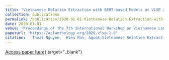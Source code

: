 ```yaml
---
title: "Vietnamese Relation Extraction with BERT-based Models at VLSP 2020"
collection: publications
permalink: /publication/2020-01-01-Vietnamese-Relation-Extraction-with-BERT-based-Models-at-VLSP-2020
date: 2020-01-01
venue: 'Proceedings of the 7th International Workshop on Vietnamese Language and Speech Processing (VLSP)'
paperurl: 'https://aclanthology.org/2020.vlsp-1.6'
citation: ' Thuat Nguyen,  Hieu Man, &quot;Vietnamese Relation Extraction with BERT-based Models at VLSP 2020.&quot; Proceedings of the 7th International Workshop on Vietnamese Language and Speech Processing (VLSP), 2020.'
---
```

[Access paper here](https://aclanthology.org/2020.vlsp-1.6){:target="_blank"}
